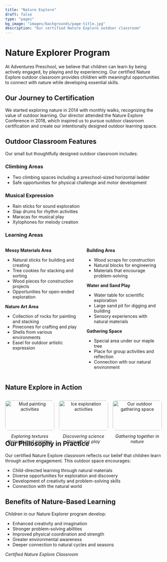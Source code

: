 ```yaml
---
title: "Nature Explore"
draft: false
type: "pages"
bg_image: "images/backgrounds/page-title.jpg"
description: "Our certified Nature Explore outdoor classroom"
---
```


# Nature Explorer Program

At Adventures Preschool, we believe that children can learn by being actively engaged, by playing and by experiencing. Our certified Nature Explore outdoor classroom provides children with meaningful opportunities to connect with nature while developing essential skills.

## Our Journey to Certification

We started exploring nature in 2014 with monthly walks, recognizing the value of outdoor learning. Our director attended the Nature Explore Conference in 2018, which inspired us to pursue outdoor classroom certification and create our intentionally designed outdoor learning space.

## Outdoor Classroom Features

Our small but thoughtfully designed outdoor classroom includes:

### Climbing Areas
- Two climbing spaces including a preschool-sized horizontal ladder
- Safe opportunities for physical challenge and motor development

### Musical Expression
- Rain sticks for sound exploration
- Slap drums for rhythm activities  
- Maracas for musical play
- Xylophones for melody creation

### Learning Areas

<div style="display: grid; grid-template-columns: 1fr 1fr; gap: 20px; margin-bottom: 30px;">

<div>

**Messy Materials Area**
- Natural sticks for building and creating
- Tree cookies for stacking and sorting
- Wood pieces for construction projects
- Opportunities for open-ended exploration

**Nature Art Area**
- Collection of rocks for painting and stacking
- Pinecones for crafting and play
- Shells from various environments
- Easel for outdoor artistic expression

</div>

<div>

**Building Area**
- Wood scraps for construction
- Natural blocks for engineering
- Materials that encourage problem-solving

**Water and Sand Play**
- Water table for scientific exploration
- Large sand pit for digging and building
- Sensory experiences with natural materials

**Gathering Space**
- Special area under our maple tree
- Place for group activities and reflection
- Connection with our natural environment

</div>

</div>

## Nature Explore in Action

<div style="display: grid; grid-template-columns: 1fr 1fr 1fr; gap: 15px; margin: 30px 0;">

<div style="text-align: center;">
<img src="/images/nature-explore/mud-painting.jpg" alt="Mud painting activities" style="width: 100%; border-radius: 8px;">
<p style="margin-top: 10px; font-style: italic;">Exploring textures through mud painting</p>
</div>

<div style="text-align: center;">
<img src="/images/nature-explore/ice.jpg" alt="Ice exploration activities" style="width: 100%; border-radius: 8px;">
<p style="margin-top: 10px; font-style: italic;">Discovering science through ice play</p>
</div>

<div style="text-align: center;">
<img src="/images/nature-explore/picnic-table.jpg" alt="Our outdoor gathering space" style="width: 100%; border-radius: 8px;">
<p style="margin-top: 10px; font-style: italic;">Gathering together in nature</p>
</div>

</div>

## Our Philosophy in Practice

Our certified Nature Explore classroom reflects our belief that children learn through active engagement. This outdoor space encourages:
- Child-directed learning through natural materials
- Diverse opportunities for exploration and discovery
- Development of creativity and problem-solving skills
- Connection with the natural world

## Benefits of Nature-Based Learning

Children in our Nature Explorer program develop:
- Enhanced creativity and imagination
- Stronger problem-solving abilities
- Improved physical coordination and strength
- Greater environmental awareness
- Deeper connection to natural cycles and seasons

*Certified Nature Explore Classroom*
